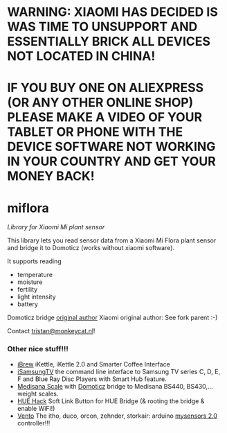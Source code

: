 # WARNING: XIAOMI HAS DECIDED IS WAS TIME TO UNSUPPORT AND ESSENTIALLY BRICK ALL DEVICES NOT LOCATED IN CHINA!

# IF YOU BUY ONE ON ALIEXPRESS (OR ANY OTHER ONLINE SHOP) PLEASE MAKE A VIDEO OF YOUR TABLET OR PHONE WITH THE DEVICE SOFTWARE NOT WORKING IN YOUR COUNTRY AND GET YOUR MONEY BACK!

# miflora

_Library for Xiaomi Mi plant sensor_

This library lets you read sensor data from a Xiaomi Mi Flora plant sensor and bridge it to Domoticz (works without xiaomi software).

It supports reading
- temperature
- moisture
- fertility
- light intensity
- battery

Domoticz bridge [original author](https://www.domoticz.com/forum/viewtopic.php?f=56&t=13306&sid=e0934220d4b0b7518dc5b6733c0621bb&start=20#p105255)
Xiaomi original author: See fork parent :-)

Contact <tristan@monkeycat.nl>!

### Other nice stuff!!!

 * [iBrew](https://github.com/Tristan79/iBrew) iKettle, iKettle 2.0 and Smarter Coffee Interface
 * [iSamsungTV](https://github.com/Tristan79/iSamsungTV) the command line interface to Samsung TV series C, D, E, F and Blue Ray Disc Players with Smart Hub feature.
 * [Medisana Scale](https://github.com/keptenkurk/BS440) with [Domoticz](http://domoticz.com/) bridge to Medisana BS440, BS430,... weight scales.
 * [HUE Hack](https://github.com/Tristan79/HUEHack) Soft Link Button for HUE Bridge (& rooting the bridge & enable WiFi!)
 * [Vento](https://github.com/Tristan79/Vento)  The itho, duco, orcon, zehnder, storkair: arduino [mysensors 2.0](https://www.mysensors.org) controller!!!
